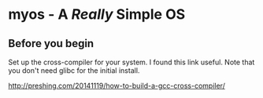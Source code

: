# myos - A *Really* Simple OS

## Before you begin

Set up the cross-compiler for your system. I found this link
useful. Note that you don't need glibc for the initial install.

http://preshing.com/20141119/how-to-build-a-gcc-cross-compiler/